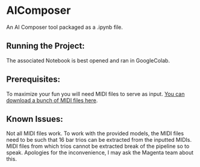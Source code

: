 # AIComposer
An AI Composer tool packaged as a .ipynb file. 

## Running the Project:
The associated Notebook is best opened and ran in GoogleColab. 

## Prerequisites: 
To maximize your fun you will need MIDI files to serve as input. [You can download a bunch of MIDI files here](https://colinraffel.com/projects/lmd/#get).

## Known Issues: 
Not all MIDI files work. To work with the provided models, the MIDI files need to be such that 16 bar trios can be extracted from the inputted MIDIs. MIDI files from which trios cannot be extracted break of the pipeline so to speak. Apologies for the inconvenience, I may ask the Magenta team about this.

